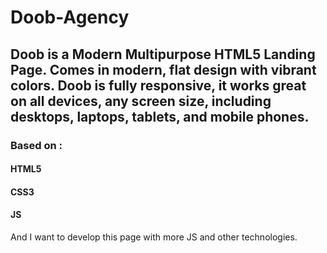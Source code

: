 # Doob-Agency
## Doob is a Modern Multipurpose HTML5 Landing Page. Comes in modern, flat design with vibrant colors. Doob is fully responsive, it works great on all devices, any screen size, including desktops, laptops, tablets, and mobile phones.
### Based on :
#### HTML5
#### CSS3
#### JS
And I want to develop this page with more JS and other technologies.
